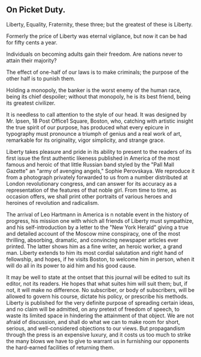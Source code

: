 ## On Picket Duty.

Liberty, Equality, Fraternity, these three; but the greatest of these is Liberty.

Formerly the price of Liberty was eternal vigilance, but now it can be had for fifty cents a year.

Individuals on becoming adults gain their freedom. Are nations never to attain their majority?

The effect of one-half of our laws is to make criminals; the purpose of the other half is to punish them.

Holding a monopoly, the banker is the worst enemy of the human race, being its chief despoiler; without that monopoly, he is its best friend, being its greatest civilizer.

It is needless to call attention to the style of our head. It was designed by Mr. Ipsen, 18 Post Office1 Square, Boston, who, catching with artistic insight the true spirit of our purpose, has produced what every epicure in typography must pronounce a triumph of genius and a real work of art, remarkable for its originality, vigor simplicity, and strange grace.

Liberty takes pleasure and pride in its ability to present to the readers of its first issue the first authentic likeness published in America of the most famous and heroic of that little Russian band styled by the "Pall Mall Gazette" an "army of avenging angels," Sophie Perovskaya. We reproduce it from a photograph privately forwarded to us from a number distributed at London revolutionary congress, and can answer for its accuracy as a representation of the features of that noble girl. From time to time, as occasion offers, we shall print other portraits of various heroes and heroines of revolution and radicalism.

The arrival of Leo Hartmann in America is n notable event in the history of progress, his mission one with which all friends of Liberty must sympathize, and his self-introduction by a letter to the "New York Herald" giving a true and detailed account of the Moscow mine conspiracy, one of the most thrilling, absorbing, dramatic, and convincing newspaper articles ever printed. The latter shows him as a fine writer, an heroic worker, a grand man. Liberty extends to him its most cordial salutation and right hand of fellowship, and hopes, if he visits Boston, to welcome him in person, when it will do all in its power to aid him and his good cause.

It may be well to state at the ontset that this journal will be edited to suit its editor, not its readers. He hopes that what suites him will suit them; but, if not, it will make no difference. No subscriber, or body of subscribers, will be allowed to govern his course, dictate his policy, or prescribe his methods. Liberty is published for the very definite purpose of spreading certain ideas, and no claim will be admitted, on any pretext of freedom of speech, to waste its limited space in hindering the attainment of that object. We are not afraid of discussion, and shall do what we can to make room for short, serious, and well-considered objections to our views. But propagandism through the press is an expensive luxury, and it costs us too much to strike the many blows we have to give to warrant us in furnishing our opponents the hard-earned facilities of returning them.
